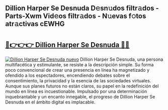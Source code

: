 ## Dillion Harper Se Desnuda D𝚎sn𝚞dos filtr𝚊dos - Parts-Xwm Vid𝚎os filtr𝚊dos - N𝚞evas f𝚘tos atr𝚊ctivas cEWHG

# <h2><a href="http://mb87o4z.tromn.icu/?c=Dillion+Harper+Se+Desnuda">🔗👉👉👉 Dillion Harper Se Desnuda 🔗🔗</a></h2>

[![Dillion Harper Se Desnuda nuevo](https://i.imgur.com/pEAQMta.gif)](http://mb87o4z.tromn.icu/?c=Dillion+Harper+Se+Desnuda)
Dillion Harper Se Desnuda, una persona multifacética y estimulante, se resiste a la descripción simple. Su forma poco convencional de crear una presencia en línea ha magnetizado y ofendido a los espectadores, encendiendo debates sobre el consentimiento, la privacidad y la esencia de las sociedades virtuales. Aunque sus planes futuros no están claros, su papel en la redefinición del mundo en línea es incuestionable. Impulsado por una determinación inquebrantable y un encanto innegable, el progreso de Dillion Harper Se Desnuda en el ámbito digital es implacable.
